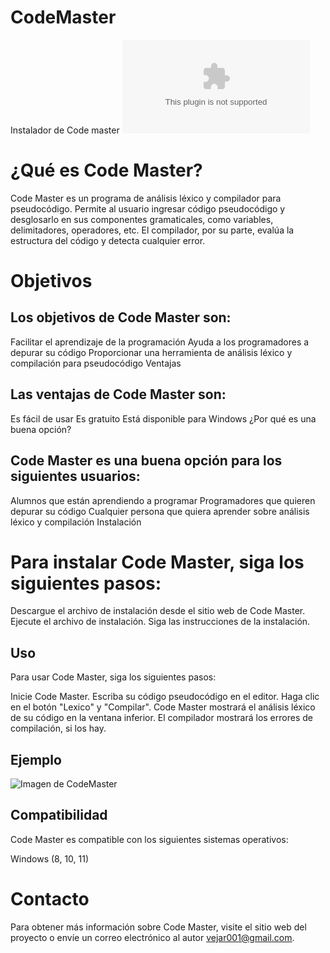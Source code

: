 # CodeMaster

Instalador de Code master
[![CodeMaster](/CodeMaster_Instalador.exe)](/CodeMaster_Instalador.exe)
  
#  ¿Qué es Code Master?

Code Master es un programa de análisis léxico y compilador para pseudocódigo. Permite al usuario ingresar código pseudocódigo y desglosarlo en sus componentes gramaticales, como variables, delimitadores, operadores, etc. El compilador, por su parte, evalúa la estructura del código y detecta cualquier error.

# Objetivos

## Los objetivos de Code Master son:

Facilitar el aprendizaje de la programación
Ayuda a los programadores a depurar su código
Proporcionar una herramienta de análisis léxico y compilación para pseudocódigo
Ventajas

## Las ventajas de Code Master son:

Es fácil de usar
Es gratuito
Está disponible para Windows
¿Por qué es una buena opción?

## Code Master es una buena opción para los siguientes usuarios:

Alumnos que están aprendiendo a programar
Programadores que quieren depurar su código
Cualquier persona que quiera aprender sobre análisis léxico y compilación
Instalación

# Para instalar Code Master, siga los siguientes pasos:

Descargue el archivo de instalación desde el sitio web de Code Master.
Ejecute el archivo de instalación.
Siga las instrucciones de la instalación.

## Uso
Para usar Code Master, siga los siguientes pasos:

Inicie Code Master.
Escriba su código pseudocódigo en el editor.
Haga clic en el botón "Lexico" y "Compilar".
Code Master mostrará el análisis léxico de su código en la ventana inferior. El compilador mostrará los errores de compilación, si los hay.

## Ejemplo

![Imagen de CodeMaster](https://eduardogv.tech/images/CodeMaster.png)

## Compatibilidad

Code Master es compatible con los siguientes sistemas operativos:

Windows (8, 10, 11)


# Contacto

Para obtener más información sobre Code Master, visite el sitio web del proyecto o envíe un correo electrónico al autor
vejar001@gmail.com.

